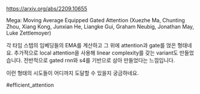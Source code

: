 https://arxiv.org/abs/2209.10655

Mega: Moving Average Equipped Gated Attention (Xuezhe Ma, Chunting Zhou, Xiang Kong, Junxian He, Liangke Gui, Graham Neubig, Jonathan May, Luke Zettlemoyer)

각 타임 스텝의 임베딩들의 EMA를 계산하고 그 위에 attention과 gate를 얹은 형태네요. 추가적으로 local attention을 사용해 linear complexity를 갖는 variant도 만들었습니다. 전반적으로 gated rnn와 s4를 기반으로 삼아 만들었다는 느낌입니다.

이런 형태의 시도들이 어디까지 도달할 수 있을지 궁금하네요.

#efficient_attention 